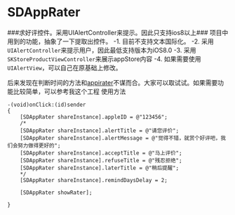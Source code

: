 # SDAppRater
###求好评控件。采用UIAlertController来提示。因此只支持ios8以上###
项目中用到的功能，抽象了一下提取出控件。
-1. 目前不支持文本国际化。
-2. 采用`UIAlertController`来提示用户，因此最低支持版本为iOS8.0
-3. 采用`SKStoreProductViewController`来展示appStore内容
-4. 如果需要使用`UIAlertView`，可以自己在原基础上修改。

后来发现在判断时间的方法和[appirater](https://github.com/arashpayan/appirater)不谋而合。大家可以取试试。如果需要功能比较简单，可以参考我这个工程
使用方法
```
-(void)onClick:(id)sender
{
    [SDAppRater shareInstance].appleID = @"123456";
    /*
    [SDAppRater shareInstance].alertTitle = @"请您评价";
    [SDAppRater shareInstance].alertMessage = @"觉得不错，就赏个好评吧，我们会努力做得更好的";
    [SDAppRater shareInstance].acceptTitle = @"马上评价";
    [SDAppRater shareInstance].refuseTitle = @"残忍拒绝";
    [SDAppRater shareInstance].laterTitle = @"稍后提醒";
    */
    [SDAppRater shareInstance].remindDaysDelay = 2;

    [SDAppRater showRater];

}
```

